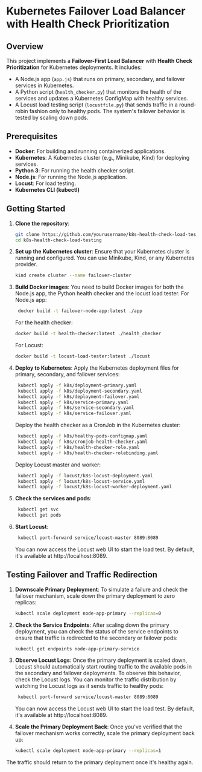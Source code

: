 # Kubernetes Failover Load Balancer with Health Check Prioritization

## Overview
This project implements a **Failover-First Load Balancer** with **Health Check Prioritization** for Kubernetes deployments. It includes:
- A Node.js app (`app.js`) that runs on primary, secondary, and failover services in Kubernetes.
- A Python script (`health_checker.py`) that monitors the health of the services and updates a Kubernetes ConfigMap with healthy services.
- A Locust load testing script (`locustfile.py`) that sends traffic in a round-robin fashion only to healthy pods.
The system's failover behavior is tested by scaling down pods.

## Prerequisites
- **Docker**: For building and running containerized applications.
- **Kubernetes**: A Kubernetes cluster (e.g., Minikube, Kind) for deploying services.
- **Python 3**: For running the health checker script.
- **Node.js**: For running the Node.js application.
- **Locust**: For load testing.
- **Kubernetes CLI (kubectl)**

## Getting Started

1. **Clone the repository**:
   ```bash
   git clone https://github.com/yourusername/k8s-health-check-load-testing.git
   cd k8s-health-check-load-testing
   
2. **Set up the Kubernetes cluster**:
    Ensure that your Kubernetes cluster is running and configured. You can use Minikube, Kind, or any Kubernetes provider.
   ```bash
   kind create cluster --name failover-cluster
   
3. **Build Docker images**:
    You need to build Docker images for both the Node.js app, the Python health checker and the locust load tester.
    For Node.js app:
   ```bash
    docker build -t failover-node-app:latest ./app
   ```

    For the health checker:
    ```bash
    docker build -t health-checker:latest ./health_checker
    ```

    For Locust:
    ```bash
    docker build -t locust-load-tester:latest ./locust
    ```

4. **Deploy to Kubernetes**:
    Apply the Kubernetes deployment files for primary, secondary, and failover services:
   ```bash
    kubectl apply -f k8s/deployment-primary.yaml              
    kubectl apply -f k8s/deployment-secondary.yaml  
    kubectl apply -f k8s/deployment-failover.yaml
    kubectl apply -f k8s/service-primary.yaml                 
    kubectl apply -f k8s/service-secondary.yaml     
    kubectl apply -f k8s/service-failover.yaml
   ```

    Deploy the health checker as a CronJob in the Kubernetes cluster:
   ```bash
    kubectl apply -f k8s/healthy-pods-configmap.yaml
    kubectl apply -f k8s/cronjob-health-checker.yaml
    kubectl apply -f k8s/health-checker-role.yaml
    kubectl apply -f k8s/health-checker-rolebinding.yaml
   ```

    Deploy Locust master and worker:
   ```bash
    kubectl apply -f locust/k8s-locust-deployment.yaml        
    kubectl apply -f locust/k8s-locust-service.yaml
    kubectl apply -f locust/k8s-locust-worker-deployment.yaml
   ```

5. **Check the services and pods**:
   ```bash
    kubectl get svc
    kubectl get pods
   ```

6. **Start Locust**:
   ```bash
    kubectl port-forward service/locust-master 8089:8089
   ```
    You can now access the Locust web UI to start the load test. By default, it's available at http://localhost:8089.

## Testing Failover and Traffic Redirection

1. **Downscale Primary Deployment**:
   To simulate a failure and check the failover mechanism, scale down the primary deployment to zero replicas:
   ```bash
   kubectl scale deployment node-app-primary --replicas=0

2. **Check the Service Endpoints**:
   After scaling down the primary deployment, you can check the status of the service endpoints to ensure that traffic is redirected to the secondary or failover pods:
   ```bash
   kubectl get endpoints node-app-primary-service

3. **Observe Locust Logs**:
   Once the primary deployment is scaled down, Locust should automatically start routing traffic to the available pods in the secondary and failover deployments. To observe this behavior, check the Locust logs. You can monitor the traffic distribution by watching the Locust logs as it sends traffic to healthy pods:
   ```bash
    kubectl port-forward service/locust-master 8089:8089
   ```
   You can now access the Locust web UI to start the load test. By default, it's available at http://localhost:8089.

4. **Scale the Primary Deployment Back**:
   Once you've verified that the failover mechanism works correctly, scale the primary deployment back up:
   ```bash
   kubectl scale deployment node-app-primary --replicas=1

The traffic should return to the primary deployment once it's healthy again.











